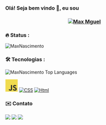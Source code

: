 ### Olá! Seja bem vindo 👋, eu sou 

<h3 align="center"><a href="https://hud0shnik.github.io/">
   <img alt="Max Mguel" src="https://readme-typing-svg.herokuapp.com/?lines=Max+Nascimento;&font=Fira%20Code&width=440&height=45&color=68C3D4&vCenter=true&size=21"></a>
</h3>


<h3>🔥 Status :</h3>

<img alt="MaxNascimento" src="https://github-readme-stats.vercel.app/api?username=MaxNascimento&show_icons=true&theme=tokyonight&include_all_commits=true&count_private=true"/>


<h3>🛠 Tecnologias :</h3>

<img alt="MaxNascimento Top Languages" src="https://github-readme-stats.vercel.app/api/top-langs/?username=max-miguel&layout=compact&theme=tokyonight" height="180px"/>


<p>
   <!-- JavaScript -->
   <a href="" > 
   <img src="https://raw.githubusercontent.com/devicons/devicon/master/icons/javascript/javascript-original.svg" alt="Javascript" width="40" height="40"/></a>
   <!-- CSS -->
   <a href="" > 
   <img src="https://img.icons8.com/color/48/000000/css3.png" alt="CSS" width="40" height="40"/></a>
   <!-- Html -->
   <a href="" >
   <img src="https://img.icons8.com/color/48/000000/html-5--v1.png" alt="Html" width="40" height="40"/></a>


<h3>✉️ Contato</h3>

<p>
   <a href="https://linkedin.com/in/max-nascimento-29774a210" ><img align="center" src="https://img.shields.io/badge/LinkedIn-0077B5?style=for-the-badge&logo=linkedin&logoColor=white"/></a>
    <a href="https://www.facebook.com/max.miguel.948" ><img align="center" src="https://img.shields.io/badge/Facebook-1877F2?style=for-the-badge&logo=facebook&logoColor=white"/></a>
     <a href="https://www.instagram.com/maxnasc_/" ><img align="center" src="https://img.shields.io/badge/Instagram-E4405F?style=for-the-badge&logo=instagram&logoColor=white"/></a>
   
</p>
